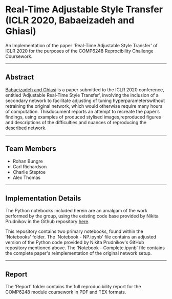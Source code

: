 # Real-Time Adjustable Style Transfer (ICLR 2020, Babaeizadeh and Ghiasi)
An Implementation of the paper 'Real-Time Adjustable Style Transfer' of ICLR 2020 for the purposes of the COMP6248 Reprocibility Challenge Coursework.

---
## Abstract
[Babaeizadeh and Ghiasi](https://iclr.cc/virtual_2020/poster_HJe_Z04Yvr.html) is a paper submitted to the ICLR 2020 conference, entitled ‘Adjustable Real-Time Style Transfer’,  involving  the  inclusion  of  a  secondary  network  to  facilitate  adjusting  of  tuning  hyperparameterswithout  retraining  the  original  network,  which  would  otherwise  require  many  hours  of  computation.   Thisdocument  reports  an  attempt  to  recreate  the  paper’s  findings,  using  examples  of  produced  stylised  images,reproduced figures and descriptions of the difficulties and nuances of reproducing the described network.

---
## Team Members
- Rohan Bungre
- Carl Richardson
- Charlie Steptoe
- Alex Thomas

---

## Implementation Details
The Python notebooks included herein are an amalgam of the work performed by the group, using the existing code base provided by Nikita Prudnikov in the Github repository [here](https://github.com/gnhdnb/adjustable-real-time-style-transfer).

This repository contains two primary notebooks, found within the 'Notebooks' folder. The 'Notebook - NP.ipynb' file contains an adjusted version of the Python code provided by Nikita Prudnikov's GitHub repository mentioned above. The 'Notebook - Complete.ipynb' file contains the complete paper's reimplementation of the original network setup.

---

## Report
The 'Report' folder contains the full reproducibility report for the COMP6248 module coursework in PDF and TEX formats.
